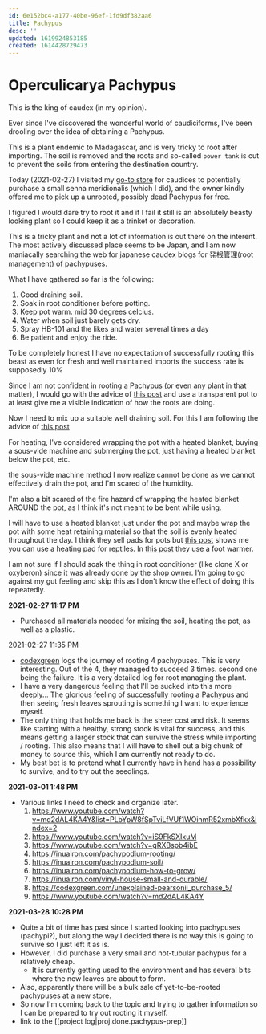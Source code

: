 ```yaml
---
id: 6e152bc4-a177-40be-96ef-1fd9df382aa6
title: Pachypus
desc: ''
updated: 1619924853185
created: 1614428729473
---
```

# Operculicarya Pachypus

This is the king of caudex (in my opinion).

Ever since I've discovered the wonderful world of caudiciforms, I've been drooling over the idea of obtaining a Pachypus.

This is a plant endemic to Madagascar, and is very tricky to root after importing.
The soil is removed and the roots and so-called `power tank` is cut to prevent the soils from entering the destination country.

Today (2021-02-27) I visited my [go-to store](https://www.goreplantseoul.com/) for caudices to potentially purchase a small senna meridionalis (which I did), and the owner kindly offered me to pick up a unrooted, possibly dead Pachypus for free.

I figured I would dare try to root it and if I fail it still is an absolutely beasty looking plant so I could keep it as a trinket or decoration.

This is a tricky plant and not a lot of information is out there on the interent.
The most actively discussed place seems to be Japan, and I am now maniacally searching the web for japanese caudex blogs for 発根管理(root management) of pachypuses.

What I have gathered so far is the following:

1. Good draining soil.
2. Soak in root conditioner before potting.
3. Keep pot warm. mid 30 degrees celcius.
4. Water when soil just barely gets dry.
5. Spray HB-101 and the likes and water several times a day
6. Be patient and enjoy the ride.

To be completely honest I have no expectation of successfully rooting this beast as even for fresh and well maintained imports the success rate is supposedly 10%

Since I am not confident in rooting a Pachypus (or even any plant in that matter), I would go with the advice of [this post](https://twelvedesign.jp/2019/07/05/operculicarya-pachypus-pet-bottle-1-2/) and use a transparent pot to at least give me a visible indication of how the roots are doing.

Now I need to mix up a suitable well draining soil.
For this I am following the advice of [this post](https://inuairon.com/pachypodium-soil/)

For heating, I've considered wrapping the pot with a heated blanket, buying a sous-vide machine and submerging the pot, just having a heated blanket below the pot, etc.

the sous-vide machine method I now realize cannot be done as we cannot effectively drain the pot, and I'm scared of the humidity.

I'm also a bit scared of the fire hazard of wrapping the heated blanket AROUND the pot, as I think it's not meant to be bent while using.

I will have to use a heated blanket just under the pot and maybe wrap the pot with some heat retaining material so that the soil is evenly heated throughout the day.
I think they sell pads for pots but [this post](https://inuairon.com/pachypodium-rooting/) shows me you can use a heating pad for reptiles. In [this post](https://codexgreen.com/unexplained-pachypus_purchase_3/) they use a foot warmer.

I am not sure if I should soak the thing in root conditioner (like clone X or oxyberon) since it was already done by the shop owner. I'm going to go against my gut feeling and skip this as I don't know the effect of doing this repeatedly.

**2021-02-27 11:17 PM**

- Purchased all materials needed for mixing the soil, heating the pot, as well as a plastic.

2021-02-27 11:35 PM

- [codexgreen](https://codexgreen.com/) logs the journey of rooting 4 pachypuses. This is very interesting. Out of the 4, they managed to succeed 3 times. second one being the failure. It is a very detailed log for root managing the plant.
- I have a very dangerous feeling that I'll be sucked into this more deeply... The glorious feeling of successfully rooting a Pachypus and then seeing fresh leaves sprouting is something I want to experience myself.
- The only thing that holds me back is the sheer cost and risk. It seems like starting with a healthy, strong stock is vital for success, and this means getting a larger stock that can survive the stress while importing / rooting. This also means that I will have to shell out a big chunk of money to source this, which I am currently not ready to do.
- My best bet is to pretend what I currently have in hand has a possibility to survive, and to try out the seedlings.

**2021-03-01 1:48 PM**

- Various links I need to check and organize later.
  1. <https://www.youtube.com/watch?v=md2dAL4KA4Y&list=PLbYpW8fSpTviLfVUf1WOinmR52xmbXfkx&index=2>
  2. <https://www.youtube.com/watch?v=iS9FkSXIxuM>
  3. <https://www.youtube.com/watch?v=gRXBspb4ibE>
  4. <https://inuairon.com/pachypodium-rooting/>
  5. <https://inuairon.com/pachypodium-soil/>
  6. <https://inuairon.com/pachypodium-how-to-grow/>
  7. <https://inuairon.com/vinyl-house-small-and-durable/>
  8. <https://codexgreen.com/unexplained-pearsonii_purchase_5/>
  9. <https://www.youtube.com/watch?v=md2dAL4KA4Y>

**2021-03-28 10:28 PM**

- Quite a bit of time has past since I started looking into pachypuses (pachypi?), but along the way I decided there is no way this is going to survive so I just left it as is.
- However, I did purchase a very small and not-tubular pachypus for a relatively cheap.
  - It is currently getting used to the environment and has several bits where the new leaves are about to form.
- Also, apparently there will be a bulk sale of yet-to-be-rooted pachypuses at a new store.
- So now I'm coming back to the topic and trying to gather information so I can be prepared to try out rooting it myself.
- link to the [[project log|proj.done.pachypus-prep]]

